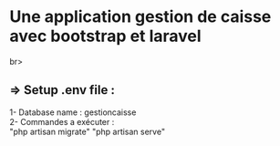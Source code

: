 <h1> Une application gestion de caisse avec bootstrap et laravel </h1> br>
 
=> Setup .env file :
--------------------
1- Database name : gestioncaisse <br>
2- Commandes a exécuter :<br>
"php artisan migrate"
"php artisan serve"
